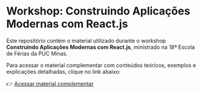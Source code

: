 # Workshop: Construindo Aplicações Modernas com React.js

Este repositório contém o material utilizado durante o workshop **Construindo Aplicações Modernas com React.js**, ministrado na 18ª Escola de Férias da PUC Minas.

Para acessar o material complementar com conteúdos teóricos, exemplos e explicações detalhadas, clique no link abaixo:

👉 [Acessar material complementar](https://www.notion.so/Construindo-Aplica-es-Modernas-com-React-js-241f412cda5b8052b341c6c4bec93c31?source=copy_link)
